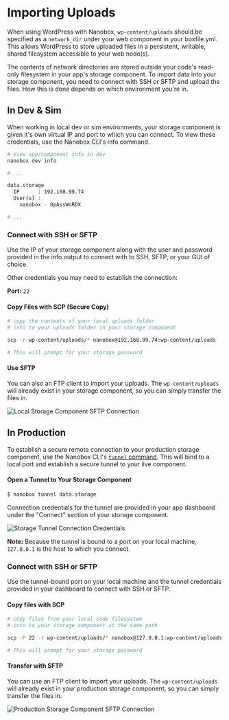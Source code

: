 # Importing Uploads

When using WordPress with Nanobox, `wp-content/uploads` should be specified as a `network_dir` under your web component in your boxfile.yml. This allows WordPress to store uploaded files in a persistent, writable, shared filesystem accessible to your web node(s).

The contents of network directories are stored outside your code's read-only filesystem in your app's storage component. To import data into your storage component, you need to connect with SSH or SFTP and upload the files. How this is done depends on which environment you're in.

## In Dev & Sim
When working in local dev or sim environments, your storage component is given it's own virtual IP and port to which you can connect. To view these credentials, use the Nanobox CLI's info command.

```bash
# View app/component info in dev
nanobox dev info

# ...

data.storage
  IP      : 192.168.99.74
  User(s) :
    nanobox - OpAssWoRDX

# ...
```

### Connect with SSH or SFTP
Use the IP of your storage component along with the user and password provided in the info output to connect with to SSH, SFTP, or your GUI of choice.

Other credentials you may need to establish the connection:

**Port:** `22`

#### Copy Files with SCP (Secure Copy)
```bash
# copy the contents of your local uploads folder
# into to your uploads folder in your storage component

scp -r wp-content/uploads/* nanobox@192.168.99.74:wp-content/uploads

# This will prompt for your storage password
```

#### Use SFTP
You can also an FTP client to import your uploads. The  `wp-content/uploads` will already exist in your storage component, so you can simply transfer the files in.

![Local Storage Component SFTP Connection](/assets/storage/storage-sftp-local.png)

## In Production

To establish a secure remote connection to your production storage component, use the Nanobox CLI's [`tunnel` command](https://docs.nanobox.io/cli/tunnel/). This will bind to a local port and establish a secure tunnel to your live component.

#### Open a Tunnel to Your Storage Component
```bash
$ nanobox tunnel data.storage
```

Connection credentials for the tunnel are provided in your app dashboard under the "Connect" section of your storage component.

![Storage Tunnel Connection Credentials](/assets/storage/tunnel-creds.png)

**Note:** Because the tunnel is bound to a port on your local machine, `127.0.0.1` is the host to which you connect.

### Connect with SSH or SFTP
Use the tunnel-bound port on your local machine and the tunnel credentials provided in your dashboard to connect with SSH or SFTP.

#### Copy files with SCP
```bash
# copy files from your local code filesystem
# into to your storage component at the same path

scp -P 22 -r wp-content/uploads/* nanobox@127.0.0.1:wp-content/uploads

# This will prompt for your storage password
```

#### Transfer with SFTP
You can use an FTP client to import your uploads. The  `wp-content/uploads` will already exist in your production storage component, so you can simply transfer the files in.

![Production Storage Component SFTP Connection](/assets/storage/storage-sftp-prod.png)
